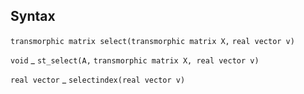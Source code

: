 ## Syntax

`transmorphic matrix select(transmorphic matrix X,`
`real vector v)`

`void`<span class="nowrap"> _ `st_select(A,`
`transmorphic matrix X, real vector v)`

`real vector`<span class="nowrap"> _
`selectindex(real vector v)`
